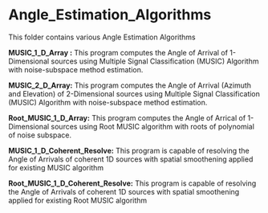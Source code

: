 # Angle_Estimation_Algorithms
This folder contains various Angle Estimation Algorithms

**MUSIC_1_D_Array :** This program computes the Angle of Arrival of 1-Dimensional sources using Multiple Signal Classification (MUSIC) Algorithm with noise-subspace method estimation.

**MUSIC_2_D_Array:** This program computes the Angle of Arrival (Azimuth and Elevation) of 2-Dimensional sources using Multiple Signal Classification (MUSIC) Algorithm with noise-subspace method estimation.

**Root_MUSIC_1_D_Array:** This program computes the Angle of Arrical of 1- Dimensional sources using Root MUSIC algorithm with roots of polynomial of noise subspace.

**MUSIC_1_D_Coherent_Resolve:** This program is capable of resolving the Angle of Arrivals of coherent 1D sources with spatial smoothening applied for existing MUSIC algorithm

**Root_MUSIC_1_D_Coherent_Resolve:** This program is capable of resolving the Angle of Arrivals of coherent 1D sources with spatial smoothening applied for existing Root MUSIC algorithm
